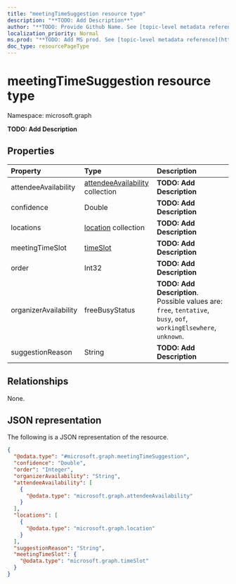 ```yaml
---
title: "meetingTimeSuggestion resource type"
description: "**TODO: Add Description**"
author: "**TODO: Provide Github Name. See [topic-level metadata reference](https://msgo.azurewebsites.net/add/document/guidelines/metadata.html#topic-level-metadata)**"
localization_priority: Normal
ms.prod: "**TODO: Add MS prod. See [topic-level metadata reference](https://msgo.azurewebsites.net/add/document/guidelines/metadata.html#topic-level-metadata)**"
doc_type: resourcePageType
---
```


# meetingTimeSuggestion resource type


Namespace: microsoft.graph

**TODO: Add Description**

## Properties
|Property|Type|Description|
|:---|:---|:---|
|attendeeAvailability|[attendeeAvailability](../resources/attendeeavailability.md) collection|**TODO: Add Description**|
|confidence|Double|**TODO: Add Description**|
|locations|[location](../resources/location.md) collection|**TODO: Add Description**|
|meetingTimeSlot|[timeSlot](../resources/timeslot.md)|**TODO: Add Description**|
|order|Int32|**TODO: Add Description**|
|organizerAvailability|freeBusyStatus|**TODO: Add Description**. Possible values are: `free`, `tentative`, `busy`, `oof`, `workingElsewhere`, `unknown`.|
|suggestionReason|String|**TODO: Add Description**|

## Relationships
None.

## JSON representation
The following is a JSON representation of the resource.
<!-- {
  "blockType": "resource",
  "@odata.type": "microsoft.graph.meetingTimeSuggestion"
}
-->
``` json
{
  "@odata.type": "#microsoft.graph.meetingTimeSuggestion",
  "confidence": "Double",
  "order": "Integer",
  "organizerAvailability": "String",
  "attendeeAvailability": [
    {
      "@odata.type": "microsoft.graph.attendeeAvailability"
    }
  ],
  "locations": [
    {
      "@odata.type": "microsoft.graph.location"
    }
  ],
  "suggestionReason": "String",
  "meetingTimeSlot": {
    "@odata.type": "microsoft.graph.timeSlot"
  }
}
```

